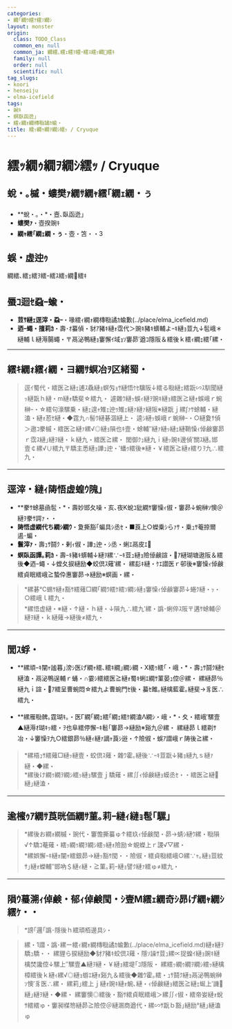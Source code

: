 ```yaml
---
categories:
- 繝｢繝ｳ繧ｹ繧ｿ繝ｼ
layout: monster
origin:
  class: TODO_Class
  common_en: null
  common_ja: 繝繧､繧ｪ繧ｦ繧ｰ繧ｽ繧ｯ繝繧ｷ
  family: null
  order: null
  scientific: null
tag_slugs:
- koori
- henseiju
- elma-icefield
tags:
- 豌ｷ
- 螟臥函迯｣
- 繧ｨ繝ｫ繝槫㍾譎ｶ蝓・
title: 繧ｯ繝ｩ繝ｦ繝ｼ繧ｯ / Cryuque
---
```


# 繧ｯ繝ｩ繝ｦ繝ｼ繧ｯ / Cryuque

## 蛻・｡槭・螻樊ｧ繝ｻ繝ｬ繧｢繝ｪ繝・ぅ

* **蛻・｡・*・壼､臥函迯｣  
* **螻樊ｧ**・壺揆豌ｷ  
* **繝ｬ繧｢繝ｪ繝・ぅ**・壺・笘・・3

## 蜈・虚迚ｩ
繝繧､繧ｪ繧ｦ繧ｰ繧ｽ繧ｯ繝繧ｷ

## 蜃ｺ迴ｾ蝨ｰ蝓・

* **荳ｻ縺ｪ逕滓・蝨ｰ**・喙繧ｨ繝ｫ繝槫㍾譎ｶ蝓歉(../place/elma_icefield.md)  
* **迺ｰ蠅・擅莉ｶ**・壽･ｵ蟇偵・豺ｱ豬ｷ縺ｫ霑代＞豌ｷ豬ｷ蠎輔よｰｷ縺ｮ荳九↓髢峨＊縺輔ｌ縺溽腸蠅・〒鬲泌鴨縺ｮ窶懈ｲ域ｮｿ窶昴′遒ｺ隱阪＆繧後ｋ繧ｨ繝ｪ繧｢縲・

---

## 繧ｷ繝ｫ繧ｨ繝・ヨ繝ｻ螟冶ｦ区緒蜀・

> 逕ｲ蜀代・繧医≧縺ｪ逋ｽ驫縺ｮ螟匁ｮｻ縺悟ｹｾ驥阪↓繧る㍾縺ｪ繧翫∽ｽ馴聞縺ｯ縺翫ｈ縺・m縺ｫ驕斐☆繧九・ 
> 遽雜ｳ縺ｯ蜈ｨ縺ｦ豌ｷ縺ｮ繧医≧縺ｫ蜈峨ｒ蜿榊ｰ・☆繧句濠騾乗・縺ｪ遑ｬ雉ｪ迚ｩ雉ｪ縺ｧ縺ｧ縺阪※縺翫ｊ縲∫ｧｻ蜍輔・縺溘・縺ｫ荵ｾ縺・◆霆九∩髻ｳ縺碁涸縺上・ 
> 逵ｼ縺ｯ蜈峨ｒ蜿榊ｰ・○縺夐ｻ偵＞遨ｺ豢槭・繧医≧縺ｧ縲√◎縺ｮ隕也ｷ壹・蜍輔″縺ｧ縺ｯ縺ｪ縺鞘懆ｨ倬鹸窶昴ｒ霑ｽ縺｣縺ｦ縺・ｋ縺九・繧医≧縲・ 
> 閭御ｸｭ縺九ｉ縺ｯ豌ｷ邊偵′關ｽ縺｡邯壹￠縲√∪繧九〒驕主悉縺ｮ譁ｭ迚・′蟠ｩ繧後※縺・￥繧医≧縺ｫ繧りｦ九∴繧九・

---

## 逕滓・縺ｨ陦悟虚蝗ｳ隗｣

* **豢ｻ蜍墓凾髢・*・壽妙邯夂噪・亥､夜Κ蛻ｺ豼繝ｻ窶懆ｨ俶・窶昴↓蜿榊ｿ懊＠縺ｦ豢ｻ諤ｧ・・
* **陦悟虚繝代ち繝ｼ繝ｳ**・夐撕豁｢蝙具ｼ丞ｾ・■莨上○蠑乗ｼらｧｻ・乗ｭｻ菴捺爾遏･蝙・ 
* **鬟滓ｧ**・壽ｭｻ鬪ｸ・剰ｨ俶・譁ｭ迚・ｼ丞・蜊ｴ鬲皮ｴ  
* **螟臥函譚｡莉ｶ**・壽ｰｷ豬ｷ蠎輔↓縺ｦ縲∵ｰｷ荳ｭ縺ｮ險倬鹸諠・ｱ縺瑚塘遨阪＆繧後◆迺ｰ蠅・↓螳夂捩縺励◆蛟倶ｽ薙′縲・ 
縲髟ｷ縺・ｹｴ譛医ｒ邨後※窶懆ｨ倬鹸繧貞眠繧峨≧蟄伜惠窶昴→縺励※螟画・縲・

> *縲碁℃蜴ｻ縺ｫ豁ｻ繧薙□繝｢繝ｳ繧ｹ繧ｿ繝ｼ縺ｮ窶懆ｨ倬鹸窶昴↓蜷ｸ縺・ｯ・○繧峨ｌ繧九・  
> *縲悟虚縺・※縺・↑縺・ｈ縺・↓隕九∴繧九′縲・譌･蜊倅ｽ阪〒遘ｻ蜍輔＠縺ｦ縺・ｋ縺薙→縺後≠繧九・

---

## 閭ｽ蜉・

* **縲頑ｰｷ闡ｬ謐暮｣滂ｼ医げ繝ｬ繧､繧ｷ繝｣繝ｼ繝・Χ繧ｩ繧｢・峨・*・壽ｭｻ鬪ｸ縺ｾ縺溘・鬲泌鴨逞輔ｒ蛹・∩霎ｼ繧繧医≧縺ｫ蜀ｷ蜊ｴ繝ｻ菫晏ｭ倥＠縲・ 
縲縺昴％縺九ｉ諠・ｱ繧呈曹蜿悶☆繧九よ曹蜿門ｾ後・蟇ｾ雎｡縺檎藍霍｡縺斐→豸医∴繧九・

* **縲雁㍾髀｡霆瑚ｷ｡・医Γ繝｢繝ｪ繧｢繝ｪ繧ｹ繝溘Λ繝ｼ・峨・*・夊・繧峨′騾壹▲縺溽ｵ瑚ｷｯ繧・ｦ也阜繧停懈ｰｷ髱｢窶昴→縺励※谿九＠縲・ 
縲縺昴ｌ繧剃ｻ冶・↓窶懆ｦ九○繧銀昴％縺ｨ縺ｧ謫ｬ莨ｼ逧・↑險俶・蜈ｱ譛峨ｒ陦後≧縲・

> *縲梧ｭｻ繧薙□縺ｯ縺壹・蛟倶ｽ薙・雜ｳ霍｡縺後∵ｰｷ荳翫↓豬ｮ縺九ｓ縺ｧ縺・◆縲・  
> *縲後け繝ｩ繝ｦ繝ｼ繧ｯ縺ｮ騾壹ｊ驕薙・縲∬ｨ倬鹸縺ｮ蟆丞ｾ・・繧医≧縺縺｣縺溘・

---

## 逾櫁ｩｱ繝ｻ莨晄価繝ｻ菫｡莉ｰ縺ｨ縺ｮ髢｢騾｣

> *縲後お繝ｫ繝槭・豌代・窶憺撕蟇ゅ↑繧玖ｨ倬鹸閠・昴→蜻ｼ縺ｳ縲・㍾隕√↑驕ｺ菴薙・繧ｯ繝ｩ繝ｦ繝ｼ繧ｯ縺ｫ險励☆蜆蠑上ｒ謖√▽縲・  
> *縲娯懈ｰｷ縺ｫ闡ｬ繧銀昴→縺ｯ豁ｻ閠・・險俶・繧貞㍾繧峨○縲∵ｬ｡縺ｮ荳紋ｻ｣縺ｫ蠑輔″邯吶＄縺ｨ縺・≧菫｡莉ｰ縺ｮ譬ｸ縺ｧ繧ゅ≠繧九・

---

## 隕ｳ蟇溯ｨ倬鹸・郁ｨ倬鹸閠・ｼ壹Μ繧ｪ繝奇ｼ昴げ繝ｬ繝ｼ繧ｹ・・

> *謗｢邏｢譌･隱後ｈ繧頑栢邊具ｼ・

> 縲・1譛・譌･縲ー繧ｨ繝ｫ繝槫㍾譎ｶ蝓歉(../place/elma_icefield.md)縺ｫ縺ｦ驕ｭ驕・・ 
縲貍ら捩縺励◆豺ｱ豬ｷ蛟倶ｽ薙・隱ｿ譟ｻ荳ｭ縲∝捉蝗ｲ縺ｮ豌ｷ縺檎焚讒倥↓騾上″騾壹▲縺ｦ縺・￥縺ｮ繧堤｢ｺ隱阪・ 
縲繧ｯ繝ｩ繝ｦ繝ｼ繧ｯ縺檎樟繧後ｋ縺ｨ縲√◎縺ｮ蝣ｴ縺ｫ谿九＆繧後◆雜ｳ霍｡繧・ｭｻ鬪ｸ縺ｮ鬲泌鴨蜿榊ｿ懊′豸医∴縲・ 
縲莉｣繧上ｊ縺ｫ豌ｷ縺ｫ蜿､縺・ｨ倬鹸縺ｮ繧医≧縺ｪ蜒上′譏縺｣縺ｦ縺・◆縲・ 
縲窶懊◎繧後・豁ｻ繧貞眠繧峨＞縲∬ｨ俶・繧帝妛縺ｫ蛻ｻ繧繧ゅ・窶昶楳笏縺昴≧險倥＠縺溷商遒代・縲∽ｻ翫ｂ豁｣縺励°縺｣縺溘ゅ